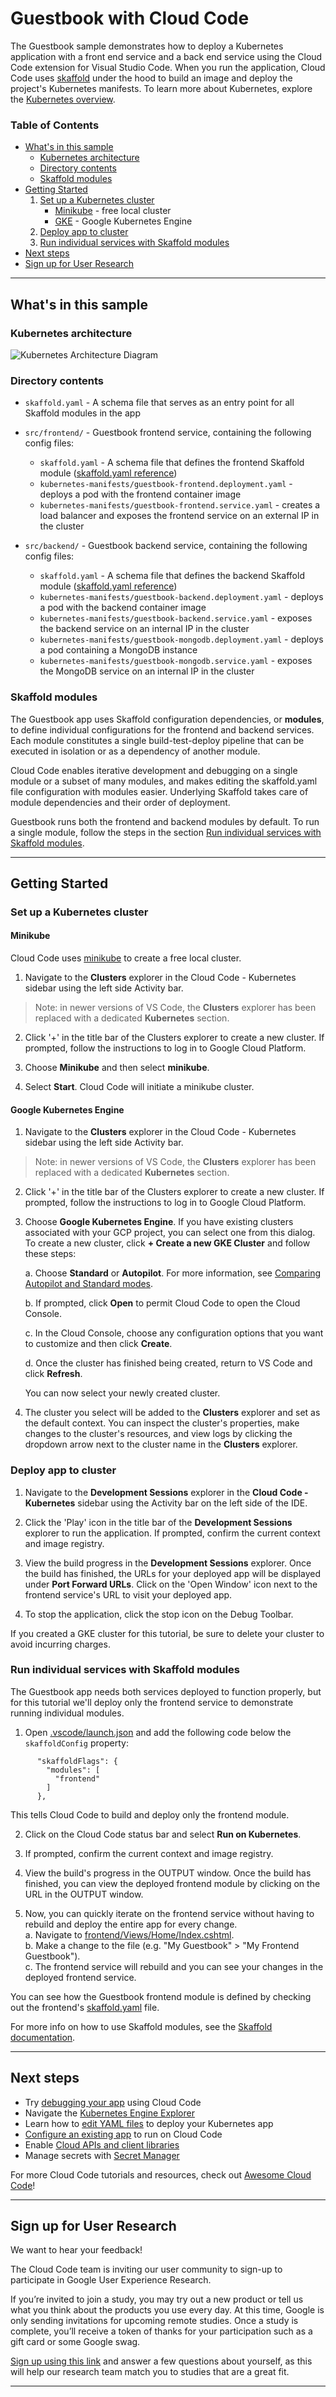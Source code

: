 # Guestbook with Cloud Code

The Guestbook sample demonstrates how to deploy a Kubernetes application with a front end service and a back end service using the Cloud Code extension for Visual Studio Code. When you run the application, Cloud Code uses [skaffold](https://skaffold.dev/docs/) under the hood to build an image and deploy the project's Kubernetes manifests. To learn more about Kubernetes, explore the [Kubernetes overview](https://kubernetes.io/docs/concepts/overview/).

### Table of Contents
* [What's in this sample](#whats-in-this-sample)
  * [Kubernetes architecture](#kubernetes-architecture)
  * [Directory contents](#directory-contents)
  * [Skaffold modules](#skaffold-modules)
* [Getting Started](#getting-started)
    1. [Set up a Kubernetes cluster](#set-up-a-kubernetes-cluster)
        * [Minikube](#minikube) - free local cluster
        * [GKE](#GKE) - Google Kubernetes Engine
    2. [Deploy app to cluster](#deploy-app-to-cluster)
    3. [Run individual services with Skaffold modules](#run-individual-services-with-skaffold-modules)
* [Next steps](#next-steps)
* [Sign up for User Research](#sign-up-for-user-research)

---
## What's in this sample
### Kubernetes architecture
![Kubernetes Architecture Diagram](../../img/diagram.png)

### Directory contents
- `skaffold.yaml` - A schema file that serves as an entry point for all Skaffold modules in the app
- `src/frontend/` - Guestbook frontend service, containing the following config files:
  - `skaffold.yaml` - A schema file that defines the frontend Skaffold module ([skaffold.yaml reference](https://skaffold.dev/docs/references/yaml/))
  - `kubernetes-manifests/guestbook-frontend.deployment.yaml` - deploys a pod with the frontend container image
  - `kubernetes-manifests/guestbook-frontend.service.yaml` - creates a load balancer and exposes the frontend service on an external IP in the cluster

- `src/backend/` - Guestbook backend service, containing the following config files:
  - `skaffold.yaml` - A schema file that defines the backend Skaffold module ([skaffold.yaml reference](https://skaffold.dev/docs/references/yaml/))
  - `kubernetes-manifests/guestbook-backend.deployment.yaml` - deploys a pod with the backend container image
  - `kubernetes-manifests/guestbook-backend.service.yaml` - exposes the backend service on an internal IP in the cluster
  - `kubernetes-manifests/guestbook-mongodb.deployment.yaml` - deploys a pod containing a MongoDB instance
  - `kubernetes-manifests/guestbook-mongodb.service.yaml` - exposes the MongoDB service on an internal IP in the cluster

### Skaffold modules

  The Guestbook app uses Skaffold configuration dependencies, or **modules**, to define individual configurations for the frontend and backend services. Each module constitutes a single build-test-deploy pipeline that can be executed in isolation or as a dependency of another module. 

  Cloud Code enables iterative development and debugging on a single module or a subset of many modules, and makes editing the skaffold.yaml file configuration with modules easier. Underlying Skaffold takes care of module dependencies and their order of deployment.

  Guestbook runs both the frontend and backend modules by default. To run a single module, follow the steps in the section [Run individual services with Skaffold modules](#run-individual-services-with-skaffold-modules). 

---
## Getting Started

### Set up a Kubernetes cluster

#### Minikube
 
 Cloud Code uses [minikube](https://minikube.sigs.k8s.io/docs/) to create a free local cluster.

1. Navigate to the **Clusters** explorer in the Cloud Code - Kubernetes sidebar using the left side Activity bar.

> Note: in newer versions of VS Code, the **Clusters** explorer has been replaced with a dedicated **Kubernetes** section.

2. Click '+' in the title bar of the Clusters explorer to create a new cluster. If prompted, follow the instructions to log in to Google Cloud Platform.  

3. Choose **Minikube** and then select **minikube**. 

2. Select **Start**. Cloud Code will initiate a minikube cluster.

#### Google Kubernetes Engine

1. Navigate to the **Clusters** explorer in the Cloud Code - Kubernetes sidebar using the left side Activity bar.

> Note: in newer versions of VS Code, the **Clusters** explorer has been replaced with a dedicated **Kubernetes** section.

2. Click '+' in the title bar of the Clusters explorer to create a new cluster. If prompted, follow the instructions to log in to Google Cloud Platform.  

3. Choose **Google Kubernetes Engine**. If you have existing clusters associated with your GCP project, you can select one from this dialog. To create a new cluster, click **+ Create a new GKE Cluster** and follow these steps:

    a. Choose **Standard** or **Autopilot**. For more information, see [Comparing Autopilot and Standard modes](https://cloud.google.com/kubernetes-engine/docs/concepts/autopilot-overview#comparison?utm_source=ext&utm_medium=partner&utm_campaign=CDR_kri_gcp_cloudcodereadmes_012521&utm_content=-).

    b. If prompted, click **Open** to permit Cloud Code to open the Cloud Console.

    c. In the Cloud Console, choose any configuration options that you want to customize and then click **Create**.

    d. Once the cluster has finished being created, return to VS Code and click **Refresh**.

    You can now select your newly created cluster.

8. The cluster you select will be added to the **Clusters** explorer and set as the default context. You can inspect the cluster's properties, make changes to the cluster's resources, and view logs by clicking the dropdown arrow next to the cluster name in the **Clusters** explorer.

### Deploy app to cluster

1. Navigate to the **Development Sessions** explorer in the **Cloud Code - Kubernetes** sidebar using the Activity bar on the left side of the IDE.

2. Click the 'Play' icon in the title bar of the **Development Sessions** explorer to run the application. If prompted, confirm the current context and image registry.

3. View the build progress in the **Development Sessions** explorer. Once the build has finished, the URLs for your deployed app will be displayed under **Port Forward URLs**. Click on the 'Open Window' icon next to the frontend service's URL to visit your deployed app.

4.  To stop the application, click the stop icon on the Debug Toolbar.

If you created a GKE cluster for this tutorial, be sure to delete your cluster to avoid incurring charges.

### Run individual services with Skaffold modules

The Guestbook app needs both services deployed to function properly, but for this tutorial we'll deploy only the frontend service to demonstrate running individual modules.

1. Open [.vscode/launch.json](../../.vscode/launch.json) and add the following code below the `skaffoldConfig` property:

```
      "skaffoldFlags": {
        "modules": [
          "frontend"
        ]
      },
```

This tells Cloud Code to build and deploy only the frontend module.

2. Click on the Cloud Code status bar and select **Run on Kubernetes**.

3. If prompted, confirm the current context and image registry.

4. View the build's progress in the OUTPUT window. Once the build has finished, you can view the deployed frontend module by clicking on the URL in the OUTPUT window.

5. Now, you can quickly iterate on the frontend service without having to rebuild and deploy the entire app for every change.    
  a. Navigate to [frontend/Views/Home/Index.cshtml](../../src/frontend/Views/Home/Index.cshtml).  
  b. Make a change to the file (e.g. "My Guestbook" > "My Frontend Guestbook").  
  c. The frontend service will rebuild and you can see your changes in the deployed frontend service.  

You can see how the Guestbook frontend module is defined by checking out the frontend's [skaffold.yaml](../../src/frontend/skaffold.yaml) file.

For more info on how to use Skaffold modules, see the [Skaffold documentation](https://skaffold.dev/docs/design/config/#multiple-configuration-support).

---
## Next steps
* Try [debugging your app](https://cloud.google.com/code/docs/vscode/debug?utm_source=ext&utm_medium=partner&utm_campaign=CDR_kri_gcp_cloudcodereadmes_012521&utm_content=-) using Cloud Code
* Navigate the [Kubernetes Engine Explorer](https://cloud.google.com/code/docs/vscode/using-the-gke-explorer?utm_source=ext&utm_medium=partner&utm_campaign=CDR_kri_gcp_cloudcodereadmes_012521&utm_content=-)
* Learn how to [edit YAML files](https://cloud.google.com/code/docs/vscode/yaml-editing?utm_source=ext&utm_medium=partner&utm_campaign=CDR_kri_gcp_cloudcodereadmes_012521&utm_content=-) to deploy your Kubernetes app
* [Configure an existing app](https://cloud.google.com/code/docs/vscode/setting-up-an-existing-app?utm_source=ext&utm_medium=partner&utm_campaign=CDR_kri_gcp_cloudcodereadmes_012521&utm_content=-) to run on Cloud Code
* Enable [Cloud APIs and client libraries](https://cloud.google.com/code/docs/vscode/client-libraries?utm_source=ext&utm_medium=partner&utm_campaign=CDR_kri_gcp_cloudcodereadmes_012521&utm_content=-)
* Manage secrets with [Secret Manager](https://cloud.google.com/code/docs/vscode/secret-manager?utm_source=ext&utm_medium=partner&utm_campaign=CDR_kri_gcp_cloudcodereadmes_012521&utm_content=-)

For more Cloud Code tutorials and resources, check out [Awesome Cloud Code](https://github.com/russwolf/awesome-cloudclode)!

---
## Sign up for User Research

We want to hear your feedback!

The Cloud Code team is inviting our user community to sign-up to participate in Google User Experience Research. 

If you’re invited to join a study, you may try out a new product or tell us what you think about the products you use every day. At this time, Google is only sending invitations for upcoming remote studies. Once a study is complete, you’ll receive a token of thanks for your participation such as a gift card or some Google swag. 

[Sign up using this link](https://google.qualtrics.com/jfe/form/SV_4Me7SiMewdvVYhL?reserved=1&utm_source=In-product&Q_Language=en&utm_medium=own_prd&utm_campaign=Q1&productTag=clou&campaignDate=January2021&referral_code=UXbT481079) and answer a few questions about yourself, as this will help our research team match you to studies that are a great fit.

----
